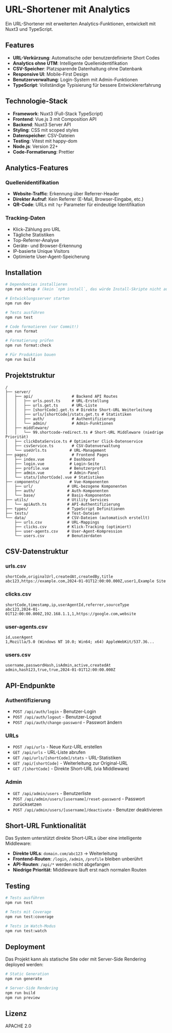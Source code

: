 # URL-Shortener mit Analytics

Ein URL-Shortener mit erweiterten Analytics-Funktionen, entwickelt mit Nuxt3 und TypeScript.

## Features

- **URL-Verkürzung**: Automatische oder benutzerdefinierte Short Codes
- **Analytics ohne UTM**: Intelligente Quellenidentifikation
- **CSV-Speicher**: Platzsparende Datenhaltung ohne Datenbank
- **Responsive UI**: Mobile-First Design
- **Benutzerverwaltung**: Login-System mit Admin-Funktionen
- **TypeScript**: Vollständige Typisierung für bessere Entwicklererfahrung

## Technologie-Stack

- **Framework**: Nuxt3 (Full-Stack TypeScript)
- **Frontend**: Vue.js 3 mit Composition API
- **Backend**: Nuxt3 Server API
- **Styling**: CSS mit scoped styles
- **Datenspeicher**: CSV-Dateien
- **Testing**: Vitest mit happy-dom
- **Node.js**: Version 22+
- **Code-Formatierung**: Prettier

## Analytics-Features

### Quellenidentifikation

- **Website-Traffic**: Erkennung über Referrer-Header
- **Direkter Aufruf**: Kein Referrer (E-Mail, Browser-Eingabe, etc.)
- **QR-Code**: URLs mit `?qr` Parameter für eindeutige Identifikation

### Tracking-Daten

- Klick-Zählung pro URL
- Tägliche Statistiken
- Top-Referrer-Analyse
- Geräte- und Browser-Erkennung
- IP-basierte Unique Visitors
- Optimierte User-Agent-Speicherung

## Installation

```bash
# Dependencies installieren
npm run setup # (kein `npm install`, das würde Install-Skripte nicht ausführen)

# Entwicklungsserver starten
npm run dev

# Tests ausführen
npm run test

# Code formatieren (vor Commit!)
npm run format

# Formatierung prüfen
npm run format:check

# Für Produktion bauen
npm run build
```

## Projektstruktur

```
/
├── server/
│   ├── api/                 # Backend API Routes
│   │   ├── urls.post.ts     # URL-Erstellung
│   │   ├── urls.get.ts      # URL-Liste
│   │   ├── [shortCode].get.ts # Direkte Short-URL Weiterleitung
│   │   ├── urls/[shortCode]/stats.get.ts # Statistiken
│   │   ├── auth/            # Authentifizierung
│   │   └── admin/           # Admin-Funktionen
│   ├── middleware/
│   │   └── 99.shortcode-redirect.ts # Short-URL Middleware (niedrige Priorität)
│   ├── clickDataService.ts # Optimierter Click-Datenservice
│   ├── csvService.ts        # CSV-Datenverwaltung
│   └── useUrls.ts          # URL-Management
├── pages/                   # Frontend Pages
│   ├── index.vue           # Dashboard
│   ├── login.vue           # Login-Seite
│   ├── profile.vue         # Benutzerprofil
│   ├── admin.vue           # Admin-Panel
│   └── stats/[shortCode].vue # Statistiken
├── components/             # Vue-Komponenten
│   ├── url/               # URL-bezogene Komponenten
│   ├── auth/              # Auth-Komponenten
│   └── base/              # Basis-Komponenten
├── utils/                 # Utility Services
│   └── apiAuth.ts         # API-Authentifizierung
├── types/                 # TypeScript Definitionen
├── tests/                 # Test-Dateien
└── data/                  # CSV-Dateien (automatisch erstellt)
    ├── urls.csv           # URL-Mappings
    ├── clicks.csv         # Klick-Tracking (optimiert)
    ├── user-agents.csv    # User-Agent-Kompression
    └── users.csv          # Benutzerdaten
```

## CSV-Datenstruktur

### urls.csv

```csv
shortCode,originalUrl,createdAt,createdBy,title
abc123,https://example.com,2024-01-01T12:00:00.000Z,user1,Example Site
```

### clicks.csv

```csv
shortCode,timestamp,ip,userAgentId,referrer,sourceType
abc123,2024-01-01T12:00:00.000Z,192.168.1.1,1,https://google.com,website
```

### user-agents.csv

```csv
id,userAgent
1,Mozilla/5.0 (Windows NT 10.0; Win64; x64) AppleWebKit/537.36...
```

### users.csv

```csv
username,passwordHash,isAdmin,active,createdAt
admin,hash123,true,true,2024-01-01T12:00:00.000Z
```

## API-Endpunkte

### Authentifizierung
- `POST /api/auth/login` - Benutzer-Login
- `POST /api/auth/logout` - Benutzer-Logout
- `POST /api/auth/change-password` - Passwort ändern

### URLs
- `POST /api/urls` - Neue Kurz-URL erstellen
- `GET /api/urls` - URL-Liste abrufen
- `GET /api/urls/[shortCode]/stats` - URL-Statistiken
- `GET /api/[shortCode]` - Weiterleitung zur Original-URL
- `GET /[shortCode]` - Direkte Short-URL (via Middleware)

### Admin
- `GET /api/admin/users` - Benutzerliste
- `POST /api/admin/users/[username]/reset-password` - Passwort zurücksetzen
- `POST /api/admin/users/[username]/deactivate` - Benutzer deaktivieren

## Short-URL Funktionalität

Das System unterstützt direkte Short-URLs über eine intelligente Middleware:

- **Direkte URLs**: `domain.com/abc123` → Weiterleitung
- **Frontend-Routen**: `/login`, `/admin`, `/profile` bleiben unberührt
- **API-Routen**: `/api/*` werden nicht abgefangen
- **Niedrige Priorität**: Middleware läuft erst nach normalen Routen

## Testing

```bash
# Tests ausführen
npm run test

# Tests mit Coverage
npm run test:coverage

# Tests im Watch-Modus
npm run test:watch
```

## Deployment

Das Projekt kann als statische Site oder mit Server-Side Rendering deployed werden:

```bash
# Static Generation
npm run generate

# Server-Side Rendering
npm run build
npm run preview
```

## Lizenz

APACHE 2.0
